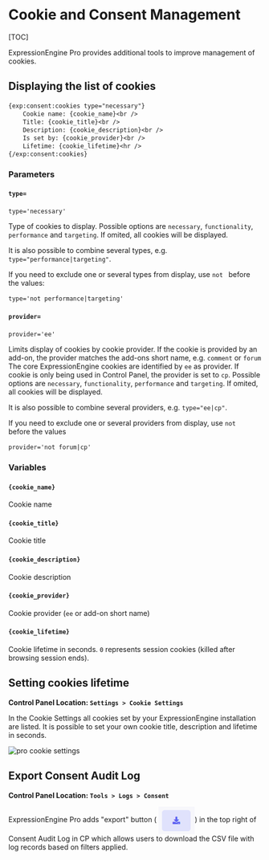 <!--
    This source file is part of the open source project
    ExpressionEngine User Guide (https://github.com/ExpressionEngine/ExpressionEngine-User-Guide)

    @link      https://expressionengine.com/
    @copyright Copyright (c) 2003-2021, Packet Tide, LLC (https://packettide.com)
    @license   https://expressionengine.com/license Licensed under Apache License, Version 2.0
-->

# Cookie and Consent Management

[TOC]

ExpressionEngine Pro provides additional tools to improve management of cookies.

## Displaying the list of cookies

    {exp:consent:cookies type="necessary"}
        Cookie name: {cookie_name}<br />
        Title: {cookie_title}<br />
        Description: {cookie_description}<br />
        Is set by: {cookie_provider}<br />
        Lifetime: {cookie_lifetime}<hr />
    {/exp:consent:cookies}

### Parameters

#### `type=`

    type='necessary'

Type of cookies to display. Possible options are `necessary`, `functionality`, `performance` and `targeting`. If omited, all cookies will be displayed.

It is also possible to combine several types, e.g. `type="performance|targeting"`.

If you need to exclude one or several types from display, use `not ` before the values:

    type='not performance|targeting'

#### `provider=`

    provider='ee'

Limits display of cookies by cookie provider. 
If the cookie is provided by an add-on, the provider matches the add-ons short name, e.g. `comment` or `forum`
The core ExpressionEngine cookies are identified by `ee` as provider.
If cookie is only being used in Control Panel, the provider is set to `cp`.
Possible options are `necessary`, `functionality`, `performance` and `targeting`. If omited, all cookies will be displayed.

It is also possible to combine several providers, e.g. `type="ee|cp"`.

If you need to exclude one or several providers from display, use `not ` before the values

    provider='not forum|cp'

### Variables

#### `{cookie_name}`

Cookie name

#### `{cookie_title}`

Cookie title

#### `{cookie_description}`

Cookie description

#### `{cookie_provider}`

Cookie provider (`ee` or add-on short name)

#### `{cookie_lifetime}`

Cookie lifetime in seconds. `0` represents session cookies (killed after browsing session ends).

## Setting cookies lifetime
**Control Panel Location: `Settings > Cookie Settings`**

In the Cookie Settings all cookies set by your ExpressionEngine installation are listed. It is possible to set your own cookie title, description and lifetime in seconds.

![pro cookie settings](/_images/pro_cookie_settings.png)

## Export Consent Audit Log
**Control Panel Location: `Tools > Logs > Consent`**

ExpressionEngine Pro adds "export" button ( <img style="margin-bottom: 0px; vertical-align: middle;" src="../_images/pro_consent_export.png" alt="pro consent export icon">) in the top right of Consent Audit Log in CP which allows users to download the CSV file with log records based on filters applied.
